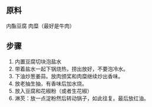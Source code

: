 ## 原料

内酯豆腐
肉糜（最好是牛肉）

## 步骤

1. 内置豆腐切块泡盐水
2. 带着盐水一起下锅烧热，捞出放好，不要泡冷水。
3. 下油炒葱姜蒜。放肉颁奖和肉糜继续炒出香味。
4. 放老抽生抽，有香味后加水烧。
5. 放入豆腐和花椒粉（或者生花椒）
6. 淋芡：放一点淀粉然后转动锅子，如此往复。最后放红油。